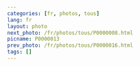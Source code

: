 ```yaml
---
categories: [fr, photos, tous]
lang: fr
layout: photo
next_photo: /fr/photos/tous/P0000008.html
picname: P0000013
prev_photo: /fr/photos/tous/P0000016.html
tags: []
---
```

